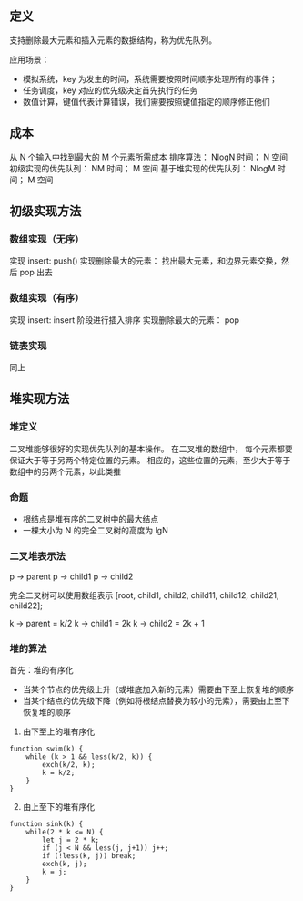 ## 定义
支持删除最大元素和插入元素的数据结构，称为优先队列。

应用场景：
- 模拟系统，key 为发生的时间，系统需要按照时间顺序处理所有的事件；
- 任务调度，key 对应的优先级决定首先执行的任务
- 数值计算，键值代表计算错误，我们需要按照键值指定的顺序修正他们

## 成本
从 N 个输入中找到最大的 M 个元素所需成本
排序算法： NlogN 时间； N 空间
初级实现的优先队列： NM 时间； M 空间
基于堆实现的优先队列： NlogM 时间； M 空间

## 初级实现方法
### 数组实现（无序）
实现 insert: push()
实现删除最大的元素： 找出最大元素，和边界元素交换，然后 pop 出去
### 数组实现（有序）
实现 insert: insert 阶段进行插入排序
实现删除最大的元素： pop
### 链表实现
同上


## 堆实现方法

### 堆定义
二叉堆能够很好的实现优先队列的基本操作。
在二叉堆的数组中， 每个元素都要保证大于等于另两个特定位置的元素。
相应的，这些位置的元素，至少大于等于数组中的另两个元素，以此类推

### 命题
- 根结点是堆有序的二叉树中的最大结点
- 一棵大小为 N 的完全二叉树的高度为 lgN

### 二叉堆表示法

p -> parent
p -> child1
p -> child2

完全二叉树可以使用数组表示
[root, child1, child2, child11, child12, child21, child22];

k -> parent = k/2
k -> child1 = 2k
k -> child2 = 2k + 1

### 堆的算法
首先：堆的有序化
- 当某个节点的优先级上升（或堆底加入新的元素）需要由下至上恢复堆的顺序
- 当某个结点的优先级下降（例如将根结点替换为较小的元素），需要由上至下恢复堆的顺序

1. 由下至上的堆有序化
```
function swim(k) {
    while (k > 1 && less(k/2, k)) {
        exch(k/2, k);
        k = k/2;
    }
}
```

2. 由上至下的堆有序化
```
function sink(k) {
    while(2 * k <= N) {
        let j = 2 * k;
        if (j < N && less(j, j+1)) j++;
        if (!less(k, j)) break;
        exch(k, j);
        k = j;
    }
}
```
